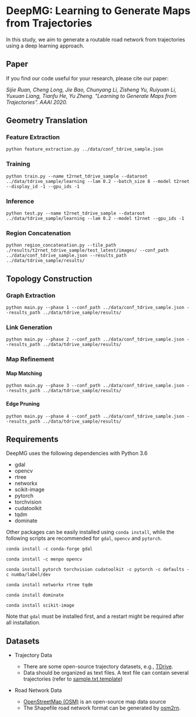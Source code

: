 # DeepMG: Learning to Generate Maps from Trajectories

In this study, we aim to generate a routable road network from trajectories using a deep learning approach.

## Paper

If you find our code useful for your research, please cite our paper:

*Sijie Ruan, Cheng Long, Jie Bao, Chunyang Li, Zisheng Yu, Ruiyuan Li, Yuxuan Liang, Tianfu He, Yu Zheng. "Learning to Generate Maps from Trajectories". AAAI 2020.*


## Geometry Translation

### Feature Extraction

`python feature_extraction.py ../data/conf_tdrive_sample.json`

### Training

`python train.py --name t2rnet_tdrive_sample --dataroot ../data/tdrive_sample/learning --lam 0.2 --batch_size 8 --model t2rnet --display_id -1 --gpu_ids -1`

### Inference

`python test.py --name t2rnet_tdrive_sample --dataroot ../data/tdrive_sample/learning --lam 0.2 --model t2rnet --gpu_ids -1`

### Region Concatenation

`python region_concatenation.py --tile_path ./results/t2rnet_tdrive_sample/test_latest/images/ --conf_path ../data/conf_tdrive_sample.json --results_path ../data/tdrive_sample/results/`

## Topology Construction

### Graph Extraction

`python main.py --phase 1 --conf_path ../data/conf_tdrive_sample.json --results_path ../data/tdrive_sample/results/`

### Link Generation

`python main.py --phase 2 --conf_path ../data/conf_tdrive_sample.json --results_path ../data/tdrive_sample/results/`

### Map Refinement

#### Map Matching

`python main.py --phase 3 --conf_path ../data/conf_tdrive_sample.json --results_path ../data/tdrive_sample/results/`

#### Edge Pruning

`python main.py --phase 4 --conf_path ../data/conf_tdrive_sample.json --results_path ../data/tdrive_sample/results/`

## Requirements

DeepMG uses the following dependencies with Python 3.6

* gdal
* opencv
* rtree
* networkx
* scikit-image
* pytorch
* torchvision
* cudatoolkit
* tqdm
* dominate

Other packages can be easily installed using `conda install`, while the following scripts are recommended for `gdal`, `opencv` and `pytorch`.

`conda install -c conda-forge gdal`

`conda install -c menpo opencv`

`conda install pytorch torchvision cudatoolkit -c pytorch -c defaults -c numba/label/dev`

`conda install networkx rtree tqdm`

`conda install dominate`

`conda install scikit-image`

Note that `gdal` must be installed first, and a restart might be required after all installation.

## Datasets

* Trajectory Data
    * There are some open-source trajectory datasets, e.g., [TDrive](https://www.microsoft.com/en-us/research/publication/t-drive-trajectory-data-sample/).
    * Data should be organized as text files. A text file can contain several trajectories (refer to [sample.txt.template](https://github.com/sjruan/DeepMG/blob/master/data/tdrive_sample/traj/sample.txt.template))
    
* Road Network Data
    * [OpenStreetMap (OSM)](https://www.openstreetmap.org/) is an open-source map data source
    * The Shapefile road network format can be generated by [osm2rn](https://github.com/sjruan/osm2rn).

